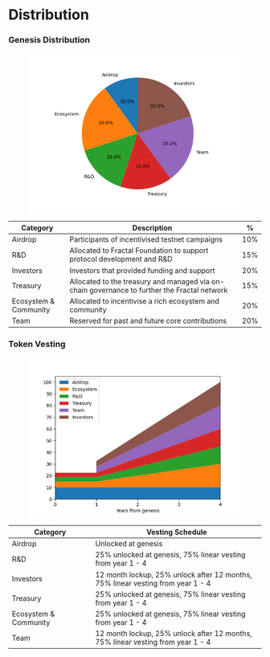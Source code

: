 # Distribution

### Genesis Distribution

<figure><img src="../.gitbook/assets/fractal_token_allocation.png" alt=""><figcaption></figcaption></figure>

<table data-full-width="true"><thead><tr><th width="149">Category</th><th width="800">Description</th><th>%</th></tr></thead><tbody><tr><td>Airdrop</td><td>Participants of incentivised testnet campaigns</td><td>10%</td></tr><tr><td>R&#x26;D</td><td>Allocated to Fractal Foundation to support protocol development and R&#x26;D</td><td>15%</td></tr><tr><td>Investors</td><td>Investors that provided funding and support</td><td>20%</td></tr><tr><td>Treasury</td><td>Allocated to the treasury and managed via on-chain governance to further the Fractal network</td><td>15%</td></tr><tr><td>Ecosystem  &#x26; Community</td><td>Allocated to incentivise a rich ecosystem and community</td><td>20%</td></tr><tr><td>Team</td><td>Reserved for past and future core contributions</td><td>20%</td></tr></tbody></table>

### Token Vesting

<figure><img src="../.gitbook/assets/fractal_release_schedule.png" alt=""><figcaption></figcaption></figure>

<table><thead><tr><th width="152">Category</th><th>Vesting Schedule</th></tr></thead><tbody><tr><td>Airdrop</td><td>Unlocked at genesis</td></tr><tr><td>R&#x26;D</td><td>25% unlocked at genesis, 75% linear vesting from year 1 - 4</td></tr><tr><td>Investors</td><td>12 month lockup, 25% unlock after 12 months, 75% linear vesting from year 1 - 4</td></tr><tr><td>Treasury</td><td>25% unlocked at genesis, 75% linear vesting from year 1 - 4</td></tr><tr><td>Ecosystem  &#x26; Community</td><td>25% unlocked at genesis, 75% linear vesting from year 1 - 4</td></tr><tr><td>Team</td><td>12 month lockup, 25% unlock after 12 months, 75% linear vesting from year 1 - 4</td></tr></tbody></table>
